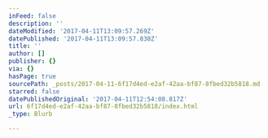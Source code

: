 ```yaml
---
inFeed: false
description: ''
dateModified: '2017-04-11T13:09:57.269Z'
datePublished: '2017-04-11T13:09:57.830Z'
title: ''
author: []
publisher: {}
via: {}
hasPage: true
sourcePath: _posts/2017-04-11-6f17d4ed-e2af-42aa-bf87-8fbed32b5818.md
starred: false
datePublishedOriginal: '2017-04-11T12:54:08.817Z'
url: 6f17d4ed-e2af-42aa-bf87-8fbed32b5818/index.html
_type: Blurb

---
```

<script src="https://cdn001.milotree.com/container/006066milotree.js" async defer></script>